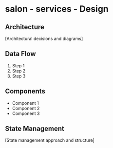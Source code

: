 # salon - services - Design

## Architecture

[Architectural decisions and diagrams]

## Data Flow

1. Step 1
2. Step 2
3. Step 3

## Components

- Component 1
- Component 2
- Component 3

## State Management

[State management approach and structure]
